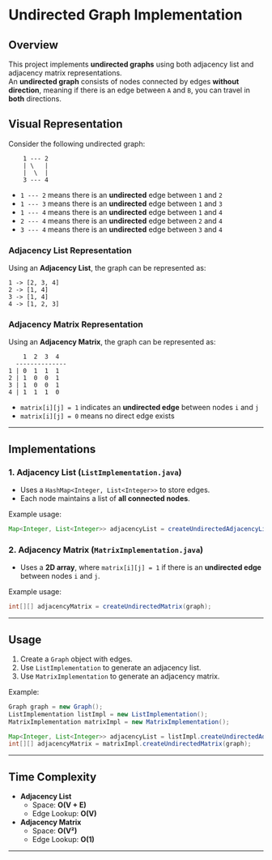 # Undirected Graph Implementation

## Overview
This project implements **undirected graphs** using both adjacency list and adjacency matrix representations.  
An **undirected graph** consists of nodes connected by edges **without direction**, meaning if there is an edge between `A` and `B`, you can travel in **both** directions.

## Visual Representation

Consider the following undirected graph:

```
    1 --- 2
    | \   |
    |  \  |
    3 --- 4
```

- `1 --- 2` means there is an **undirected** edge between `1` and `2`
- `1 --- 3` means there is an **undirected** edge between `1` and `3`
- `1 --- 4` means there is an **undirected** edge between `1` and `4`
- `2 --- 4` means there is an **undirected** edge between `2` and `4`
- `3 --- 4` means there is an **undirected** edge between `3` and `4`

### Adjacency List Representation

Using an **Adjacency List**, the graph can be represented as:

```
1 -> [2, 3, 4]
2 -> [1, 4]
3 -> [1, 4]
4 -> [1, 2, 3]
```

### Adjacency Matrix Representation

Using an **Adjacency Matrix**, the graph can be represented as:

```
    1  2  3  4
  --------------
1 | 0  1  1  1
2 | 1  0  0  1
3 | 1  0  0  1
4 | 1  1  1  0
```

- `matrix[i][j] = 1` indicates an **undirected edge** between nodes `i` and `j`
- `matrix[i][j] = 0` means no direct edge exists

---

## Implementations

### 1. Adjacency List (`ListImplementation.java`)
- Uses a `HashMap<Integer, List<Integer>>` to store edges.
- Each node maintains a list of **all connected nodes**.

Example usage:
```java
Map<Integer, List<Integer>> adjacencyList = createUndirectedAdjacencyList(graph);
```

### 2. Adjacency Matrix (`MatrixImplementation.java`)
- Uses a **2D array**, where `matrix[i][j] = 1` if there is an **undirected edge** between nodes `i` and `j`.

Example usage:
```java
int[][] adjacencyMatrix = createUndirectedMatrix(graph);
```

---

## Usage
1. Create a `Graph` object with edges.
2. Use `ListImplementation` to generate an adjacency list.
3. Use `MatrixImplementation` to generate an adjacency matrix.

Example:
```java
Graph graph = new Graph();
ListImplementation listImpl = new ListImplementation();
MatrixImplementation matrixImpl = new MatrixImplementation();

Map<Integer, List<Integer>> adjacencyList = listImpl.createUndirectedAdjacencyList(graph);
int[][] adjacencyMatrix = matrixImpl.createUndirectedMatrix(graph);
```

---

## Time Complexity
- **Adjacency List**
   - Space: **O(V + E)**
   - Edge Lookup: **O(V)**
- **Adjacency Matrix**
   - Space: **O(V²)**
   - Edge Lookup: **O(1)**

---
